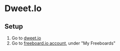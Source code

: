 # Dweet.Io

## Setup

1. Go to [dweet.io](http://dweet.io/)
2. Go to [freeboard.io account](https://freeboard.io/account/), under "My Freeboards"
